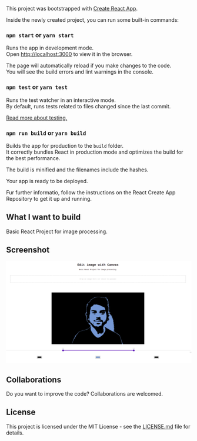 This project was bootstrapped with [Create React App](https://github.com/facebook/create-react-app).

Inside the newly created project, you can run some built-in commands:

### `npm start` or `yarn start`

Runs the app in development mode.<br>
Open [http://localhost:3000](http://localhost:3000) to view it in the browser.

The page will automatically reload if you make changes to the code.<br>
You will see the build errors and lint warnings in the console.

### `npm test` or `yarn test`

Runs the test watcher in an interactive mode.<br>
By default, runs tests related to files changed since the last commit.

[Read more about testing.](https://facebook.github.io/create-react-app/docs/running-tests)

### `npm run build` or `yarn build`

Builds the app for production to the `build` folder.<br>
It correctly bundles React in production mode and optimizes the build for the best performance.

The build is minified and the filenames include the hashes.<br>

Your app is ready to be deployed.

Fur further informatio, follow the instructions on the React Create App Repository to get it up and running.

## What I want to build
Basic React Project for image processing.

## Screenshot
![Screenshot](screenshot.png)

## Collaborations
Do you want to improve the code? Collaborations are welcomed.

## License
This project is licensed under the MIT License - see the [LICENSE.md](LICENSE.md) file for details.